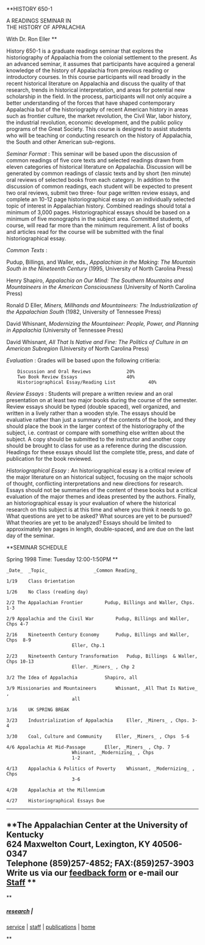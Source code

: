 **HISTORY 650-1

A READINGS SEMINAR IN  
THE HISTORY OF APPALACHIA

With Dr. Ron Eller **

History 650-1 is a graduate readings seminar that explores the historiography
of Appalachia from the colonial settlement to the present. As an advanced
seminar, it assumes that participants have acquired a general knowledge of the
history of Appalachia from previous reading or introductory courses. In this
course participants will read broadly in the recent historical literature on
Appalachia and discuss the quality of that research, trends in historical
interpretation, and areas for potential new scholarship in the field. In the
process, participants will not only acquire a better understanding of the
forces that have shaped contemporary Appalachia but of the historiography of
recent American history in areas such as frontier culture, the market
revolution, the Civil War, labor history, the industrial revolution, economic
development, and the public policy programs of the Great Society. This course
is designed to assist students who will be teaching or conducting research on
the history of Appalachia, the South and other American sub-regions.

_Seminar Format_ : This seminar will be based upon the discussion of common
readings of five core texts and selected readings drawn from eleven categories
of historical literature on Appalachia. Discussion will be generated by common
readings of classic texts and by short (ten minute) oral reviews of selected
books from each category. In addition to the discussion of common readings,
each student will be expected to present two oral reviews, submit two three-
four page written review essays, and complete an 10-12 page historiographical
essay on an individually selected topic of interest in Appalachian history.
Combined readings should total a minimum of 3,000 pages. Historiographical
essays should be based on a minimum of five monographs in the subject area.
Committed students, of course, will read far more than the minimum
requirement. A list of books and articles read for the course will be
submitted with the final historiographical essay.

_Common Texts_ :

Pudup, Billings, and Waller, eds., _Appalachian in the Making: The Mountain
South in the Nineteenth Century_ (1995, University of North Carolina Press)

Henry Shapiro, _Appalachia on Our Mind: The Southern Mountains and
Mountaineers in the American Consciousness_ (University of North Carolina
Press)

Ronald D Eller, _Miners, Millhands and Mountaineers: The Industrialization of
the Appalachian South_ (1982, University of Tennessee Press)

David Whisnant, _Modernizing the Mountaineer: People, Power, and Planning in
Appalachia_ (University of Tennessee Press)

David Whisnant, _All That Is Native and Fine: The Politics of Culture in an
American Subregion_ (University of North Carolina Press)

_Evaluation_ : Grades will be based upon the following critieria:

    
    
    	Discussion and Oral Reviews				20%
    	Two Book Review Essays					40%
    	Historiographical Essay/Reading List			40%
    

_Review Essays_ : Students will prepare a written review and an oral
presentation on at least two major books during the course of the semester.
Review essays should be typed (double spaced), well organized, and written in
a lively rather than a wooden style. The essays should be evaluative rather
than just a summary of the contents of the book, and they should place the
book in the larger context of the historiography of the subject, i.e. contrast
or compare with something else written about the subject. A copy should be
submitted to the instructor and another copy should be brought to class for
use as a reference during the discussion. Headings for these essays should
list the complete title, press, and date of publication for the book reviewed.

_Historiographical Essay_ : An historiographical essay is a critical review of
the major literature on an historical subject, focusing on the major schools
of thought, conflicting interpretations and new directions for research.
Essays should not be summaries of the content of these books but a critical
evaluation of the major themes and ideas presented by the authors. Finally, an
historiographical essay is your evaluation of where the historical research on
this subject is at this time and where you think it needs to go. What
questions are yet to be asked? What sources are yet to be pursued? What
theories are yet to be analyzed? Essays should be limited to approximately ten
pages in length, double-spaced, and are due on the last day of the seminar.

**SEMINAR SCHEDULE

Spring 1998 Time: Tuesday 12:00-1:50PM **

    
    
    _Date_	_Topic_					_Common Reading_
    
    1/19	Class Orientation			
    
    1/26	No Class (reading day)
    
    2/2	The Appalachian Frontier		Pudup, Billings and Waller, Chps. 1-3
    
    2/9	Appalachia and the Civil War		Pudup, Billings and Waller, Chps 4-7
    
    2/16	Nineteenth Century Economy		Pudup, Billings and Waller, Chps  8-9
    						Eller, Chp.1
    
    2/23	Nineteenth Century Transformation	Pudup, Billings  & Waller, Chps 10-13
    						Eller. _Miners_ , Chp 2
    
    3/2	The Idea of Appalachia			Shapiro, all
    
    3/9	Missionaries and Mountaineers		Whisnant, _All That Is Native_ , 
    						all
    
    3/16	UK SPRING BREAK
    
    3/23	Industrialization of Appalachia		Eller, _Miners_ , Chps. 3-4
    
    3/30	Coal, Culture and Community		Eller, _Miners_ , Chps  5-6
    
    4/6	Appalachia At Mid-Passage		Eller, _Miners_ , Chp. 7
    						Whisnant, _Modernizing_ , Chps 
    						1-2
    
    4/13	Appalachia & Politics of Poverty	Whisnant, _Modernizing_ , Chps 
    						3-6
    
    4/20	Appalachia at the Millennium 		
    
    4/27	Historiographical Essays Due
    

* * *

**The Appalachian Center at the University of Kentucky  
624 Maxwelton Court, Lexington, KY 40506-0347  
Telephone (859)257-4852; FAX:(859)257-3903  
Write us via our [feedback form](feedback.htm) or e-mail our
[Staff](staff.htm) **  
---  
  
**

#####  [research](http://www.uky.edu/RGS/AppalCenter/research/) |
[service](service.htm) | [staff](staff.htm) | [publications](publis.htm) |
[home](welcome.html)

**

